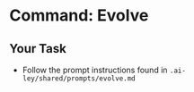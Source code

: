 # Command: Evolve

## Your Task

- Follow the prompt instructions found in `.ai-ley/shared/prompts/evolve.md`
